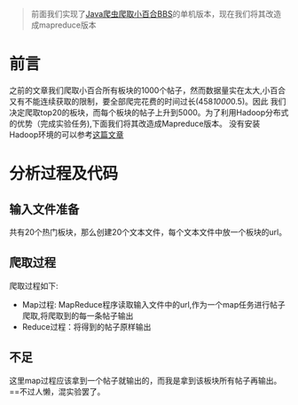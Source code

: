 
> 前面我们实现了[Java爬虫爬取小百合BBS](http://mclspace.com/2015/08/17/java-crawler-bbs-note/)的单机版本，现在我们将其改造成mapreduce版本

<!-- more -->

# 前言
之前的文章我们爬取小百合所有板块的1000个帖子，然而数据量实在太大,小百合又有不能连续获取的限制，要全部爬完花费的时间过长(458*1000*0.5)。因此
我们决定爬取top20的板块，而每个板块的帖子上升到5000。为了利用Hadoop分布式的优势（完成实验任务),下面我们将其改造成Mapreduce版本。
没有安装Hadoop环境的可以参考[这篇文章]()

# 分析过程及代码
## 输入文件准备
共有20个热门板块，那么创建20个文本文件，每个文本文件中放一个板块的url。

## 爬取过程
爬取过程如下:
- Map过程: MapReduce程序读取输入文件中的url,作为一个map任务进行帖子爬取,将爬取到的每一条帖子输出
- Reduce过程：将得到的帖子原样输出

## 不足
这里map过程应该拿到一个帖子就输出的，而我是拿到该板块所有帖子再输出。==不过人懒，混实验罢了。
